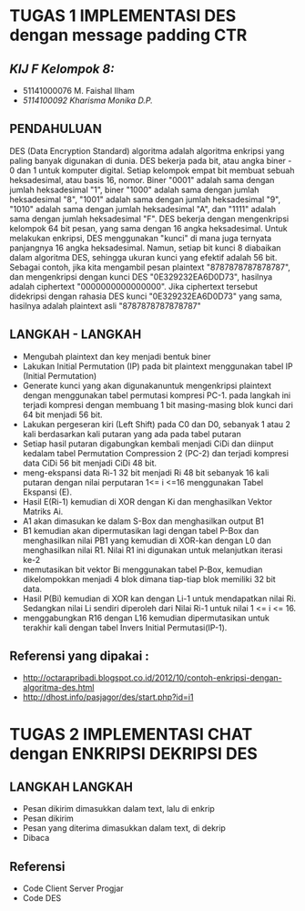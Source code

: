 # TUGAS 1 IMPLEMENTASI DES dengan message padding CTR

## *KIJ F Kelompok 8:*
- 51141000076 M. Faishal Ilham 
- *5114100092 Kharisma Monika D.P.*

## PENDAHULUAN
DES (Data Encryption Standard) algoritma adalah algoritma enkripsi yang paling banyak digunakan di dunia. DES bekerja pada bit, atau angka biner - 0 dan 1 untuk komputer digital. Setiap kelompok empat bit membuat sebuah heksadesimal, atau basis 16, nomor. Biner "0001" adalah sama dengan jumlah heksadesimal "1", biner "1000" adalah sama dengan jumlah heksadesimal "8", "1001" adalah sama dengan jumlah heksadesimal "9", "1010" adalah sama dengan jumlah heksadesimal "A", dan "1111" adalah sama dengan jumlah heksadesimal "F".
DES bekerja dengan mengenkripsi kelompok 64 bit pesan, yang sama dengan 16 angka heksadesimal. Untuk melakukan enkripsi, DES menggunakan "kunci" di mana juga ternyata panjangnya 16 angka heksadesimal. Namun, setiap bit kunci 8 diabaikan dalam algoritma DES, sehingga ukuran kunci yang efektif adalah 56 bit. 
Sebagai contoh, jika kita mengambil pesan plaintext "8787878787878787", dan mengenkripsi dengan kunci DES "0E329232EA6D0D73", hasilnya adalah ciphertext "0000000000000000". Jika ciphertext tersebut didekripsi dengan rahasia DES kunci "0E329232EA6D0D73" yang sama, hasilnya adalah plaintext asli "8787878787878787"
 
## LANGKAH - LANGKAH
- Mengubah plaintext dan key menjadi bentuk biner
- Lakukan Initial Permutation (IP) pada bit plaintext menggunakan tabel IP (Initial Permutation)
- Generate kunci yang akan digunakanuntuk mengenkripsi plaintext dengan menggunakan tabel permutasi kompresi PC-1.
  pada langkah ini terjadi kompresi dengan membuang 1 bit masing-masing blok kunci dari 64 bit menjadi 56 bit.
- Lakukan pergeseran kiri (Left Shift) pada C0 dan D0, sebanyak 1 atau 2 kali berdasarkan kali putaran yang ada pada tabel putaran
- Setiap hasil putaran digabungkan kembali menjadi CiDi dan diinput kedalam tabel Permutation Compression 2 (PC-2) dan terjadi kompresi data CiDi 56 bit menjadi CiDi 48 bit.
- meng-ekspansi data Ri-1 32 bit menjadi Ri 48 bit sebanyak 16 kali putaran dengan nilai perputaran 1<= i <=16 menggunakan Tabel Ekspansi (E).
- Hasil E(Ri-1) kemudian di XOR dengan Ki dan menghasilkan Vektor Matriks Ai.
- A1 akan dimasukan ke dalam S-Box dan menghasilkan output B1
- B1 kemudian akan dipermutasikan lagi dengan tabel P-Box dan menghasilkan nilai PB1 yang kemudian di XOR-kan dengan L0 dan menghasilkan nilai R1. Nilai R1 ini digunakan untuk melanjutkan iterasi ke-2
- memutasikan bit vektor Bi menggunakan tabel P-Box, kemudian dikelompokkan menjadi 4 blok dimana tiap-tiap blok memiliki 32 bit data.
- Hasil P(Bi) kemudian di XOR kan dengan Li-1 untuk mendapatkan nilai Ri.
  Sedangkan nilai Li sendiri diperoleh dari Nilai Ri-1 untuk nilai 1 <= i <= 16.
- menggabungkan R16 dengan L16 kemudian dipermutasikan untuk terakhir kali dengan tabel Invers Initial Permutasi(IP-1).

## Referensi yang dipakai :
- http://octarapribadi.blogspot.co.id/2012/10/contoh-enkripsi-dengan-algoritma-des.html
- http://dhost.info/pasjagor/des/start.php?id=i1


# TUGAS 2 IMPLEMENTASI CHAT dengan ENKRIPSI DEKRIPSI DES

## LANGKAH LANGKAH
- Pesan dikirim dimasukkan dalam text, lalu di enkrip
- Pesan dikirim 
- Pesan yang diterima dimasukkan dalam text, di dekrip
- Dibaca

## Referensi 
- Code Client Server Progjar
- Code DES 
